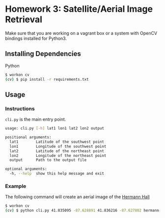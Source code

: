 # Homework 3: Satellite/Aerial Image Retrieval

Make sure that you are working on a vagrant box or a system with OpenCV bindings installed for Python3.

## Installing Dependencies

Python

```bash
$ workon cv
(cv) $ pip install -r requirements.txt
```

## Usage

### Instructions

`cli.py` is the main entry point.

```bash
usage: cli.py [-h] lat1 lon1 lat2 lon2 output

positional arguments:
  lat1        Latitude of the southwest point
  lon1        Longitude of the southwest point
  lat2        Latitude of the northeast point
  lon2        Longitude of the northeast point
  output      Path to the output file

optional arguments:
  -h, --help  show this help message and exit
```

### Example

The following command will create an aerial image of the [Hermann Hall](https://web.iit.edu/event-services/meeting-spaces/hermann-hall-conference-center)

```bash
$ workon cv
(cv) $ python cli.py 41.835095 -87.628891 41.836216 -87.627802 hermann-hall.jpg
```
